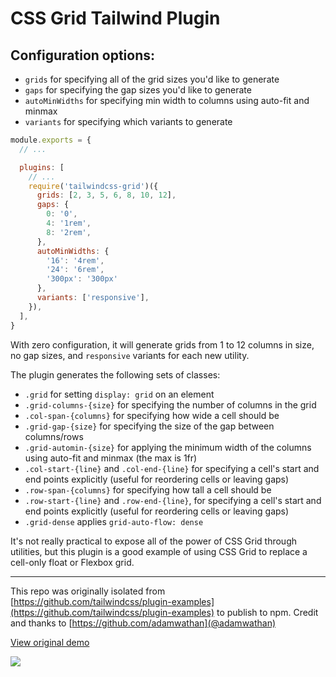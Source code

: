# CSS Grid Tailwind Plugin

## Configuration options:

- `grids` for specifying all of the grid sizes you'd like to generate
- `gaps` for specifying the gap sizes you'd like to generate
- `autoMinWidths` for specifying min width to columns using auto-fit and minmax
- `variants` for specifying which variants to generate

```js
module.exports = {
  // ...

  plugins: [
    // ...
    require('tailwindcss-grid')({
      grids: [2, 3, 5, 6, 8, 10, 12],
      gaps: {
        0: '0',
        4: '1rem',
        8: '2rem',
      },
      autoMinWidths: {
        '16': '4rem',
        '24': '6rem',
        '300px': '300px'
      },
      variants: ['responsive'],
    }),
  ],
}
```

With zero configuration, it will generate grids from 1 to 12 columns in size, no gap sizes, and `responsive` variants for each new utility.

The plugin generates the following sets of classes:

- `.grid` for setting `display: grid` on an element
- `.grid-columns-{size}` for specifying the number of columns in the grid
- `.col-span-{columns}` for specifying how wide a cell should be
- `.grid-gap-{size}` for specifying the size of the gap between columns/rows
- `.grid-automin-{size}` for applying the minimum width of the columns using auto-fit and minmax (the max is 1fr)
- `.col-start-{line}` and `.col-end-{line}` for specifying a cell's start and end points explicitly (useful for reordering cells or leaving gaps)
- `.row-span-{columns}` for specifying how tall a cell should be
- `.row-start-{line}` and `.row-end-{line}`, for specifying a cell's start and end points explicitly (useful for reordering cells or leaving gaps)
- `.grid-dense` applies `grid-auto-flow: dense`

It's not really practical to expose all of the power of CSS Grid through utilities, but this plugin is a good example of using CSS Grid to replace a cell-only float or Flexbox grid.

---

This repo was originally isolated from [https://github.com/tailwindcss/plugin-examples](https://github.com/tailwindcss/plugin-examples) to publish to npm. Credit and thanks to [https://github.com/adamwathan](@adamwathan)

[View original demo](https://tailwindcss.github.io/plugin-examples/#css-grid)

![](https://user-images.githubusercontent.com/4323180/37525015-fb5c78f2-2901-11e8-97be-18c66d12bf84.png)
